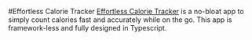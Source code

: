 #Effortless Calorie Tracker
[Effortless Calorie Tracker](https://effortless.netlify.app/) is a no-bloat app to simply count calories fast and accurately while on the go. This app is framework-less and fully designed in Typescript.
